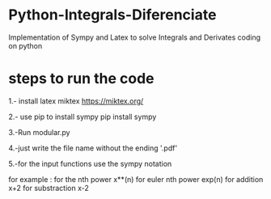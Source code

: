 # Python-Integrals-Diferenciate
Implementation of Sympy and Latex to solve Integrals and Derivates coding on python
# steps to run the code

1.- install latex miktex
https://miktex.org/

2.- use pip to install sympy
pip install sympy

3.-Run modular.py

4.-just write the file name without the ending '.pdf'

5.-for the input functions use the sympy notation

for example :
    for the nth power
        x**(n)
    for euler nth power
        exp(n)
    for addition
        x+2
    for substraction
        x-2

